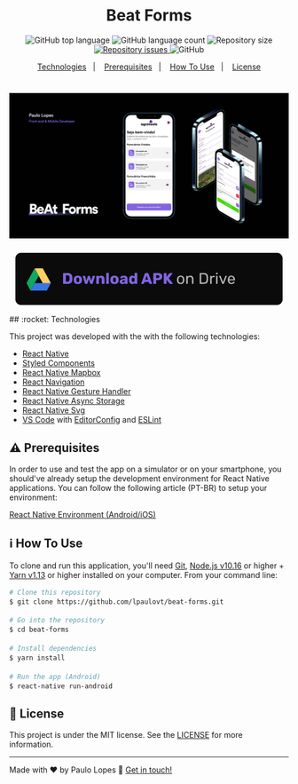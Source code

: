 <h1 align="center">
    Beat Forms
</h1>

<p align="center">
  <img alt="GitHub top language" src="https://img.shields.io/github/languages/top/lpaulovt/beat-forms.svg">
  
  <img alt="GitHub language count" src="https://img.shields.io/github/languages/count/lpaulovt/beat-forms.svg">
  
  <img alt="Repository size" src="https://img.shields.io/github/repo-size/lpaulovt/beat-forms.svg">

  <a href="https://github.com/lpaulovt/beat-forms/issues">
    <img alt="Repository issues" src="https://img.shields.io/github/issues/lpaulovt/beat-forms.svg">
  </a>
  
  <img alt="GitHub" src="https://img.shields.io/github/license/lpaulovt/beat-forms.svg"> 
</p>

<p align="center">
  <a href="#rocket-technologies">Technologies</a>&nbsp;&nbsp;&nbsp;|&nbsp;&nbsp;&nbsp;
  <a href="#warning-prerequisites">Prerequisites</a>&nbsp;&nbsp;&nbsp;|&nbsp;&nbsp;&nbsp;
  <a href="#information_source-how-to-use">How To Use</a>&nbsp;&nbsp;&nbsp;|&nbsp;&nbsp;&nbsp;
  <a href="#memo-license">License</a>
</p>

<h1 align="center" height="50vh">
    <img alt="Beat forms thumb" src="./src/assets/Thumb.jpg" />
</h1>

<p align="center">
  <a href="https://drive.google.com/file/d/1PeZn9UplAAZEpa-4x_-jNAep-NCxgig3/view?usp=sharing" target="_blank">
    <img alt="Download Apk on Drive" src="./src/assets/apk-drive.svg">
  </a>
</p>
## :rocket: Technologies

This project was developed with the with the following technologies:

- [React Native](http://facebook.github.io/react-native/)
- [Styled Components]()
- [React Native Mapbox]()
- [React Navigation](https://reactnavigation.org/)
- [React Native Gesture Handler](https://kmagiera.github.io/react-native-gesture-handler/)
- [React Native Async Storage]()
- [React Native Svg]()
- [VS Code][vc] with [EditorConfig][vceditconfig] and [ESLint][vceslint]

## :warning: Prerequisites

In order to use and test the app on a simulator or on your smartphone, you should've already setup the development environment for React Native applications. You can follow the following article (PT-BR) to setup your environment:

[React Native Environment (Android/iOS)](https://docs.rocketseat.dev/ambiente-react-native/introducao)

## :information_source: How To Use

To clone and run this application, you'll need [Git](https://git-scm.com), [Node.js v10.16][nodejs] or higher + [Yarn v1.13][yarn] or higher installed on your computer. From your command line:

```bash
# Clone this repository
$ git clone https://github.com/lpaulovt/beat-forms.git

# Go into the repository
$ cd beat-forms

# Install dependencies
$ yarn install

# Run the app (Android)
$ react-native run-android
```

## :memo: License

This project is under the MIT license. See the [LICENSE](https://github.com/lpaulovt/travel-app/blob/main/LICENSE) for more information.

---

Made with ♥ by Paulo Lopes :wave: [Get in touch!](https://www.linkedin.com/in/lpaulovt/)

[nodejs]: https://nodejs.org/
[yarn]: https://yarnpkg.com/
[vc]: https://code.visualstudio.com/
[vceditconfig]: https://marketplace.visualstudio.com/items?itemName=EditorConfig.EditorConfig
[vceslint]: https://marketplace.visualstudio.com/items?itemName=dbaeumer.vscode-eslint
